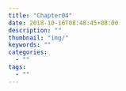 ```yaml
---
title: "Chapter04"
date: 2018-10-16T08:48:45+08:00
description: ""
thumbnail: "img/"
keywords: ""
categories:
  - ""
tags:
  - ""
---
```

